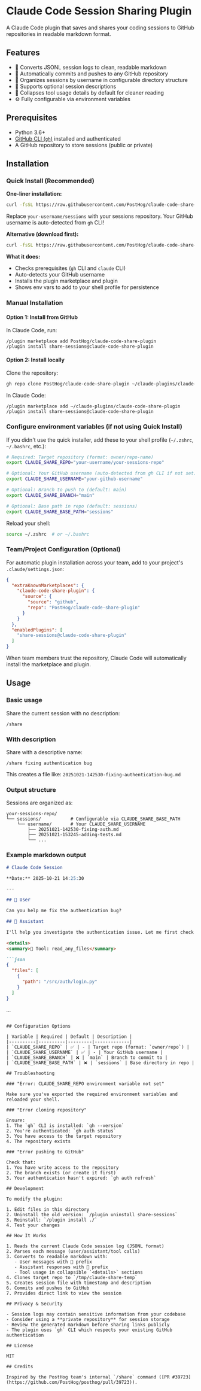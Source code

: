# Claude Code Session Sharing Plugin

A Claude Code plugin that saves and shares your coding sessions to GitHub repositories in readable markdown format.

## Features

- 📝 Converts JSONL session logs to clean, readable markdown
- 🔄 Automatically commits and pushes to any GitHub repository
- 👤 Organizes sessions by username in configurable directory structure
- 🎯 Supports optional session descriptions
- 🔧 Collapses tool usage details by default for cleaner reading
- ⚙️ Fully configurable via environment variables

## Prerequisites

- Python 3.6+
- [GitHub CLI (`gh`)](https://cli.github.com/) installed and authenticated
- A GitHub repository to store sessions (public or private)

## Installation

### Quick Install (Recommended)

**One-liner installation:**

```bash
curl -fsSL https://raw.githubusercontent.com/PostHog/claude-code-share-plugin/main/install.sh | bash -s -- --claude-share-repo your-username/sessions
```

Replace `your-username/sessions` with your sessions repository. Your GitHub username is auto-detected from `gh` CLI!

**Alternative (download first):**
```bash
curl -fsSL https://raw.githubusercontent.com/PostHog/claude-code-share-plugin/main/install.sh -o /tmp/claude-share-install.sh && bash /tmp/claude-share-install.sh --claude-share-repo your-username/sessions
```

**What it does:**
- Checks prerequisites (`gh` CLI and `claude` CLI)
- Auto-detects your GitHub username
- Installs the plugin marketplace and plugin
- Shows env vars to add to your shell profile for persistence

### Manual Installation

#### Option 1: Install from GitHub

In Claude Code, run:

```
/plugin marketplace add PostHog/claude-code-share-plugin
/plugin install share-sessions@claude-code-share-plugin
```

#### Option 2: Install locally

Clone the repository:

```bash
gh repo clone PostHog/claude-code-share-plugin ~/claude-plugins/claude-code-share-plugin
```

In Claude Code:

```
/plugin marketplace add ~/claude-plugins/claude-code-share-plugin
/plugin install share-sessions@claude-code-share-plugin
```

### Configure environment variables (if not using Quick Install)

If you didn't use the quick installer, add these to your shell profile (`~/.zshrc`, `~/.bashrc`, etc.):

```bash
# Required: Target repository (format: owner/repo-name)
export CLAUDE_SHARE_REPO="your-username/your-sessions-repo"

# Optional: Your GitHub username (auto-detected from gh CLI if not set)
export CLAUDE_SHARE_USERNAME="your-github-username"

# Optional: Branch to push to (default: main)
export CLAUDE_SHARE_BRANCH="main"

# Optional: Base path in repo (default: sessions)
export CLAUDE_SHARE_BASE_PATH="sessions"
```

Reload your shell:

```bash
source ~/.zshrc  # or ~/.bashrc
```

### Team/Project Configuration (Optional)

For automatic plugin installation across your team, add to your project's `.claude/settings.json`:

```json
{
  "extraKnownMarketplaces": {
    "claude-code-share-plugin": {
      "source": {
        "source": "github",
        "repo": "PostHog/claude-code-share-plugin"
      }
    }
  },
  "enabledPlugins": [
    "share-sessions@claude-code-share-plugin"
  ]
}
```

When team members trust the repository, Claude Code will automatically install the marketplace and plugin.

## Usage

### Basic usage

Share the current session with no description:

```
/share
```

### With description

Share with a descriptive name:

```
/share fixing authentication bug
```

This creates a file like: `20251021-142530-fixing-authentication-bug.md`

### Output structure

Sessions are organized as:

```
your-sessions-repo/
└── sessions/           # Configurable via CLAUDE_SHARE_BASE_PATH
    └── username/       # Your CLAUDE_SHARE_USERNAME
        ├── 20251021-142530-fixing-auth.md
        ├── 20251021-153245-adding-tests.md
        └── ...
```

### Example markdown output

```markdown
# Claude Code Session

**Date:** 2025-10-21 14:25:30

---

## 👤 User

Can you help me fix the authentication bug?

## 🤖 Assistant

I'll help you investigate the authentication issue. Let me first check the relevant files.

<details>
<summary>🔧 Tool: read_any_files</summary>

```json
{
  "files": [
    {
      "path": "/src/auth/login.py"
    }
  ]
}
```
</details>

...
```

## Configuration Options

| Variable | Required | Default | Description |
|----------|----------|---------|-------------|
| `CLAUDE_SHARE_REPO` | ✅ | - | Target repo (format: `owner/repo`) |
| `CLAUDE_SHARE_USERNAME` | ✅ | - | Your GitHub username |
| `CLAUDE_SHARE_BRANCH` | ❌ | `main` | Branch to commit to |
| `CLAUDE_SHARE_BASE_PATH` | ❌ | `sessions` | Base directory in repo |

## Troubleshooting

### "Error: CLAUDE_SHARE_REPO environment variable not set"

Make sure you've exported the required environment variables and reloaded your shell.

### "Error cloning repository"

Ensure:
1. The `gh` CLI is installed: `gh --version`
2. You're authenticated: `gh auth status`
3. You have access to the target repository
4. The repository exists

### "Error pushing to GitHub"

Check that:
1. You have write access to the repository
2. The branch exists (or create it first)
3. Your authentication hasn't expired: `gh auth refresh`

## Development

To modify the plugin:

1. Edit files in this directory
2. Uninstall the old version: `/plugin uninstall share-sessions`
3. Reinstall: `/plugin install ./`
4. Test your changes

## How It Works

1. Reads the current Claude Code session log (JSONL format)
2. Parses each message (user/assistant/tool calls)
3. Converts to readable markdown with:
   - User messages with 👤 prefix
   - Assistant responses with 🤖 prefix
   - Tool usage in collapsible `<details>` sections
4. Clones target repo to `/tmp/claude-share-temp`
5. Creates session file with timestamp and description
6. Commits and pushes to GitHub
7. Provides direct link to view the session

## Privacy & Security

- Session logs may contain sensitive information from your codebase
- Consider using a **private repository** for session storage
- Review the generated markdown before sharing links publicly
- The plugin uses `gh` CLI which respects your existing GitHub authentication

## License

MIT

## Credits

Inspired by the PostHog team's internal `/share` command ([PR #39723](https://github.com/PostHog/posthog/pull/39723)).
